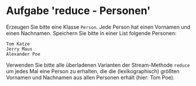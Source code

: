 # Aufgabe 'reduce - Personen'

Erzeugen Sie bitte eine Klasse `Person`. Jede Person hat einen Vornamen und einen Nachnamen.
Speichern Sie bitte in einer List folgende Personen:

	Tom Katze
	Jerry Maus
	Alexander Poe 

Verwenden Sie bitte alle überladenen Varianten der Stream-Methode `reduce` um jedes Mal eine Person zu erhalten, die die (lexikographisch) größten Vornamen und Nachnamen aus allen Personen erhält (hier: Tom Poe).
